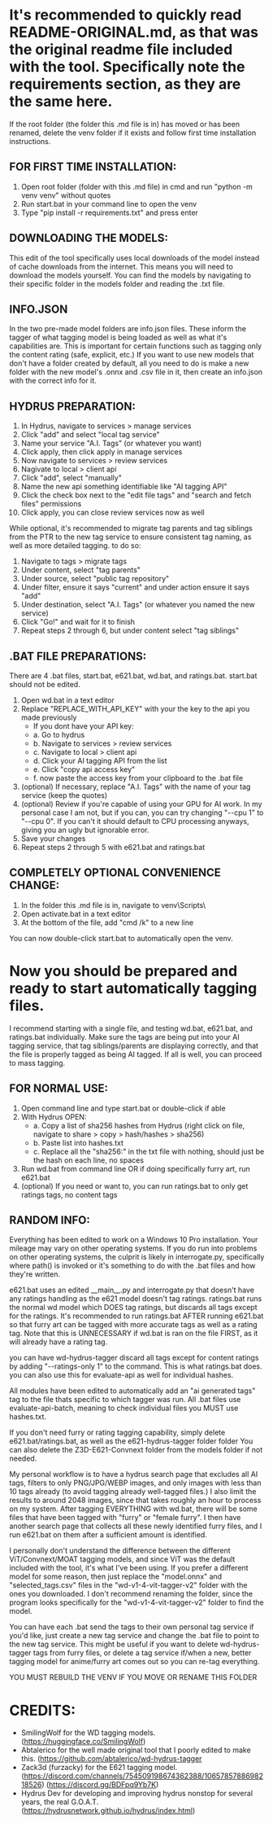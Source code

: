 # It's recommended to quickly read README-ORIGINAL.md, as that was the original readme file included with the tool. Specifically note the requirements section, as they are the same here.

If the root folder (the folder this .md file is in) has moved or has been renamed, delete the venv folder if it exists and follow first time installation instructions.

## FOR FIRST TIME INSTALLATION:
1. Open root folder (folder with this .md file) in cmd and run "python -m venv venv" without quotes
2. Run start.bat in your command line to open the venv
3. Type "pip install -r requirements.txt" and press enter

## DOWNLOADING THE MODELS:
This edit of the tool specifically uses local downloads of the model instead of cache downloads from the internet. This means you will need to download the models yourself. You can find the models by navigating to their specific folder in the models folder and reading the .txt file.

## INFO.JSON
In the two pre-made model folders are info.json files. These inform the tagger of what tagging model is being loaded as well as what it's capabilities are. This is important for certain functions such as tagging only the content rating (safe, explicit, etc.) If you want to use new models that don't have a folder created by default, all you need to do is make a new folder with the new model's .onnx and .csv file in it, then create an info.json with the correct info for it.

## HYDRUS PREPARATION:
1. In Hydrus, navigate to services > manage services
2. Click "add" and select "local tag service"
3. Name your service "A.I. Tags" (or whatever you want)
4. Click apply, then click apply in manage services
5. Now navigate to services > review services
6. Nagivate to local > client api
7. Click "add", select "manually"
8. Name the new api something identifiable like "AI tagging API"
9. Click the check box next to the "edit file tags" and "search and fetch files" permissions
10. Click apply, you can close review services now as well

While optional, it's recommended to migrate tag parents and tag siblings from the PTR to the new tag service to ensure consistent tag naming, as well as more detailed tagging.
to do so:

1. Navigate to tags > migrate tags
2. Under content, select "tag parents"
3. Under source, select "public tag repository"
4. Under filter, ensure it says "current" and under action ensure it says "add"
5. Under destination, select "A.I. Tags" (or whatever you named the new service)
6. Click "Go!" and wait for it to finish
7. Repeat steps 2 through 6, but under content select "tag siblings"

## .BAT FILE PREPARATIONS:
There are 4 .bat files, start.bat, e621.bat, wd.bat, and ratings.bat. start.bat should not be edited.
1. Open wd.bat in a text editor
2. Replace "REPLACE_WITH_API_KEY" with your the key to the api you made previously
   - If you dont have your API key:
	- a. Go to hydrus
	- b. Navigate to services > review services
	- c. Navigate to local > client api
	- d. Click your AI tagging API from the list
	- e. Click "copy api access key"
	- f. now paste the access key from your clipboard to the .bat file
3. (optional) If necessary, replace "A.I. Tags" with the name of your tag service (keep the quotes)
4. (optional) Review if you're capable of using your GPU for AI work. In my personal case I am not, but if you can, you can try changing "--cpu 1" to "--cpu 0". If you can't it should default to CPU processing anyways, giving you an ugly but ignorable error.
5. Save your changes
6. Repeat steps 2 through 5 with e621.bat and ratings.bat


## COMPLETELY OPTIONAL CONVENIENCE CHANGE:
1. In the folder this .md file is in, navigate to venv\Scripts\
2. Open activate.bat in a text editor
3. At the bottom of the file, add "cmd /k" to a new line
   
You can now double-click start.bat to automatically open the venv.


# Now you should be prepared and ready to start automatically tagging files. 
I recommend starting with a single file, and testing wd.bat, e621.bat, and ratings.bat individually. Make sure the tags are being put into your AI tagging service, that tag siblings/parents are displaying correctly, and that the file is properly tagged as being AI tagged. If all is well, you can proceed to mass tagging.


## FOR NORMAL USE:
1. Open command line and type start.bat or double-click if able
2. With Hydrus OPEN:
	- a. Copy a list of sha256 hashes from Hydrus (right click on file, navigate to share > copy > hash/hashes > sha256)
	- b. Paste list into hashes.txt
	- c. Replace all the "sha256:" in the txt file with nothing, should just be the hash on each line, no spaces
3. Run wd.bat from command line OR if doing specifically furry art, run e621.bat
4. (optional) If you need or want to, you can run ratings.bat to only get ratings tags, no content tags



## RANDOM INFO:
Everything has been edited to work on a Windows 10 Pro installation. Your mileage may vary on other operating systems.
If you do run into problems on other operating systems, the culprit is likely in interrogate.py, specifically where path() is invoked or it's something to do with the .bat files and how they're written.

e621.bat uses an edited \_\_main__.py and interrogate.py that doesn't have any ratings handling as the e621 model doesn't tag ratings.
ratings.bat runs the normal wd model which DOES tag ratings, but discards all tags except for the ratings.
It's recommended to run ratings.bat AFTER running e621.bat so that furry art can be tagged with more accurate tags as well as a rating tag.
Note that this is UNNECESSARY if wd.bat is ran on the file FIRST, as it will already have a rating tag.

you can have wd-hydrus-tagger discard all tags except for content ratings by adding "--ratings-only 1" to the command. This is what ratings.bat does. you can also use this for evaluate-api as well for individual hashes.

All modules have been edited to automatically add an "ai generated tags" tag to the file thats specific to which tagger was run.
All .bat files use evaluate-api-batch, meaning to check individual files you MUST use hashes.txt.

If you don't need furry or rating tagging capability, simply delete e621.bat/ratings.bat, as well as the e621-hydrus-tagger folder folder
You can also delete the Z3D-E621-Convnext folder from the models folder if not needed.

My personal workflow is to have a hydrus search page that excludes all AI tags, filters to only PNG/JPG/WEBP images, and only images with less than 10 tags already (to avoid tagging already well-tagged files.) I also limit the results to around 2048 images, since that takes roughly an hour to process on my system.
After tagging EVERYTHING with wd.bat, there will be some files that have been tagged with "furry" or "female furry".
I then have another search page that collects all these newly identified furry files, and I run e621.bat on them after a sufficient amount is identified.

I personally don't understand the difference between the different ViT/Convnext/MOAT tagging models, and since ViT was the default included with the tool, it's what I've been using.
If you prefer a different model for some reason, then just replace the "model.onnx" and "selected_tags.csv" files in the "wd-v1-4-vit-tagger-v2" folder with the ones you downloaded. I don't recommend renaming the folder, since the program looks specifically for the "wd-v1-4-vit-tagger-v2" folder to find the model.

You can have each .bat send the tags to their own personal tag service if you'd like, just create a new tag service and change the .bat file to point to the new tag service. This might be useful if you want to delete wd-hydrus-tagger tags from furry files, or delete a tag service if/when a new, better tagging model for anime/furry art comes out so you can re-tag everything.


YOU MUST REBUILD THE VENV IF YOU MOVE OR RENAME THIS FOLDER

# CREDITS:
- SmilingWolf for the WD tagging models. (https://huggingface.co/SmilingWolf)
- Abtalerico for the well made original tool that I poorly edited to make this. (https://github.com/abtalerico/wd-hydrus-tagger
- Zack3d (furzacky) for the E621 tagging model. (https://discord.com/channels/754509198674362388/1065785788698218526) (https://discord.gg/BDFpq9Yb7K)
- Hydrus Dev for developing and improving hydrus nonstop for several years, the real G.O.A.T. (https://hydrusnetwork.github.io/hydrus/index.html)
